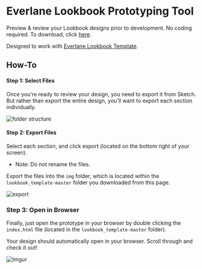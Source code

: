 # Everlane Lookbook Prototyping Tool

Preview & review your Lookbook designs prior to development. No coding required. To download, click [here](https://github.com/wmanderson/lookbook_template/archive/master.zip).

Designed to work with [Everlane Lookbook Template](https://www.dropbox.com/s/9sjwraqbs4jfmff/20161010_Everlane_Lookbook.sketch?dl=0). 

## How-To 

#### Step 1: Select Files

Once you’re ready to review your design, you need to export it from Sketch. But rather than export the entire design, you’ll want to export each section individually. 

![folder structure](http://i.imgur.com/atH2OAS.png)

#### Step 2: Export Files

Select each section, and click export (located on the bottom right of your screen). 
- Note: Do not rename the files. 

Export the files into the `img` folder, which is located within the `lookbook_template-master` folder you downloaded from this page. 

![export](http://i.imgur.com/1EGMZgx.png)


### Step 3: Open in Browser

Finally, just open the prototype in your browser by double clicking the `index.html` file (located in the `lookbook_template-master` folder). 

Your design should automatically open in your browser. Scroll through and check it out!

![Imgur](http://i.imgur.com/1EGMZgx.png)